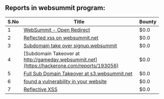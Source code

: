 ## Reports in websummit program:
| S.No | Title | Bounty |
| ---- | ----- | ------ |
| 1 | [WebSummit - Open Redirect ](https://hackerone.com/reports/172746) | $0.0 |
| 2 | [Reflected xss on websummit.net](https://hackerone.com/reports/166699) | $0.0 |
| 3 | [Subdomain take over signup.websummit](https://hackerone.com/reports/172698) | $0.0 |
| 4 | [Subdomain Takeover at http://gameday.websummit.net](https://hackerone.com/reports/193056) | $0.0 |
| 5 | [Full Sub Domain Takeover at s3.websummit.net](https://hackerone.com/reports/173412) | $0.0 |
| 6 | [found a vulnerability in your website](https://hackerone.com/reports/202797) | $0.0 |
| 7 | [Reflective XSS](https://hackerone.com/reports/176698) | $0.0 |